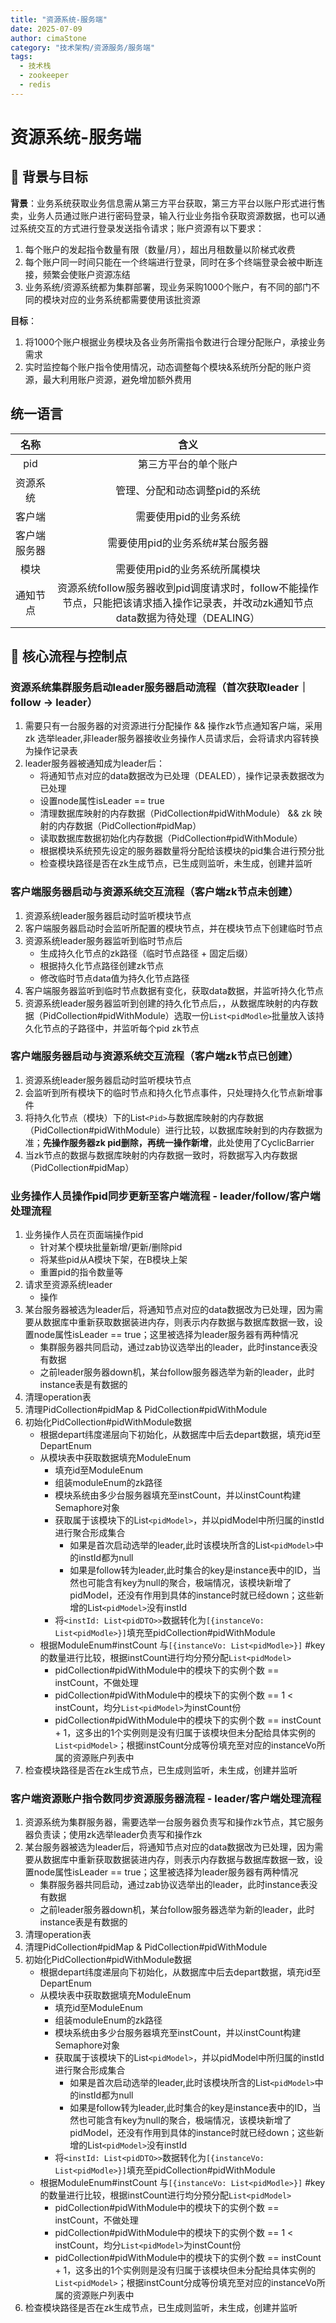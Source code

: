 ```yaml
---
title: "资源系统-服务端"
date: 2025-07-09
author: cimaStone
category: "技术架构/资源服务/服务端"
tags: 
  - 技术栈
  - zookeeper
  - redis
---
```


# 资源系统-服务端
## 🎯 背景与目标
**背景**：业务系统获取业务信息需从第三方平台获取，第三方平台以账户形式进行售卖，业务人员通过账户进行密码登录，输入行业业务指令获取资源数据，也可以通过系统交互的方式进行登录发送指令请求；账户资源有以下要求：
1. 每个账户的发起指令数量有限（数量/月），超出月租数量以阶梯式收费
2. 每个账户同一时间只能在一个终端进行登录，同时在多个终端登录会被中断连接，频繁会使账户资源冻结
3. 业务系统/资源系统都为集群部署，现业务采购1000个账户，有不同的部门不同的模块对应的业务系统都需要使用该批资源

**目标**：
  1. 将1000个账户根据业务模块及各业务所需指令数进行合理分配账户，承接业务需求
  2. 实时监控每个账户指令使用情况，动态调整每个模块&系统所分配的账户资源，最大利用账户资源，避免增加额外费用

## 统一语言
| 名称 | 含义 |
| :---: | :---: |
| pid | 第三方平台的单个账户|
| 资源系统 | 管理、分配和动态调整pid的系统 |
| 客户端 | 需要使用pid的业务系统 |
| 客户端服务器 | 需要使用pid的业务系统#某台服务器 |
| 模块 | 需要使用pid的业务系统所属模块 |
| 通知节点 | 资源系统follow服务器收到pid调度请求时，follow不能操作节点，只能把该请求插入操作记录表，并改动zk通知节点data数据为待处理（DEALING） |

## 🔧 核心流程与控制点
### 资源系统集群服务启动leader服务器启动流程（首次获取leader｜follow -> leader）
1. 需要只有一台服务器的对资源进行分配操作 && 操作zk节点通知客户端，采用zk 选举leader,非leader服务器接收业务操作人员请求后，会将请求内容转换为操作记录表
2. leader服务器被通知成为leader后：
   - 将通知节点对应的data数据改为已处理（DEALED），操作记录表数据改为已处理
   - 设置node属性isLeader == true
   - 清理数据库映射的内存数据（PidCollection#pidWithModule） && zk 映射的内存数据（PidCollection#pidMap）
   - 读取数据库数据初始化内存数据（PidCollection#pidWithModule）
   - 根据模块系统预先设定的服务器数量将分配给该模块的pid集合进行预分批
   - 检查模块路径是否在zk生成节点，已生成则监听，未生成，创建并监听
         
### 客户端服务器启动与资源系统交互流程（客户端zk节点未创建）
1. 资源系统leader服务器启动时监听模块节点
2. 客户端服务器启动时会监听所配置的模块节点，并在模块节点下创建临时节点
3. 资源系统leader服务器监听到临时节点后
   - 生成持久化节点的zk路径（临时节点路径 + 固定后缀）
   - 根据持久化节点路径创建zk节点
   - 修改临时节点data值为持久化节点路径
4. 客户端服务器监听到临时节点数据有变化，获取data数据，并监听持久化节点
5. 资源系统leader服务器监听到创建的持久化节点后，，从数据库映射的内存数据（PidCollection#pidWithModule）选取一份`List<pidModle>`批量放入该持久化节点的子路径中，并监听每个pid zk节点
  
### 客户端服务器启动与资源系统交互流程（客户端zk节点已创建）
1. 资源系统leader服务器启动时监听模块节点
2. 会监听到所有模块下的临时节点和持久化节点事件，只处理持久化节点新增事件
3. 将持久化节点（模块）下的List```<Pid>```与数据库映射的内存数据（PidCollection#pidWithModule）进行比较，以数据库映射到的内存数据为准；**先操作服务器zk pid删除，再统一操作新增**，此处使用了CyclicBarrier
4. 当zk节点的数据与数据库映射的内存数据一致时，将数据写入内存数据（PidCollection#pidMap）

### 业务操作人员操作pid同步更新至客户端流程 - leader/follow/客户端处理流程
1. 业务操作人员在页面端操作pid
   - 针对某个模块批量新增/更新/删除pid
   - 将某些pid从A模块下架，在B模块上架
   - 重置pid的指令数量等
2. 请求至资源系统leader
   - 操作
4. 某台服务器被选为leader后，将通知节点对应的data数据改为已处理，因为需要从数据库中重新获取数据装进内存，则表示内存数据与数据库数据一致，设置node属性isLeader == true；这里被选择为leader服务器有两种情况
   - 集群服务器共同启动，通过zab协议选举出的leader，此时instance表没有数据
   - 之前leader服务器down机，某台follow服务器选举为新的leader，此时instance表是有数据的
5. 清理operation表
6. 清理PidCollection#pidMap & PidCollection#pidWithModule
7. 初始化PidCollection#pidWithModule数据
   - 根据depart纬度递层向下初始化，从数据库中后去depart数据，填充id至DepartEnum
   - 从模块表中获取数据填充ModuleEnum
     - 填充id至ModuleEnum
     - 组装moduleEnum的zk路径
     - 模块系统由多少台服务器填充至instCount，并以instCount构建Semaphore对象
     - 获取属于该模块下的List`<pidModel>`，并以pidModel中所归属的instId进行聚合形成集合
       - 如果是首次启动选举的leader,此时该模块所含的List`<pidModel>`中的instId都为null
       - 如果是follow转为leader,此时集合的key是instance表中的ID，当然也可能含有key为null的聚合，极端情况，该模块新增了pidModel，还没有作用到具体的instance时就已经down；这些新增的List`<pidModel>`没有instId
     - 将`<instId: List<pidDTO>>`数据转化为`[{instanceVo: List<pidModle>}]`填充至pidCollection#pidWithModule
   - 根据ModuleEnum#instCount 与`[{instanceVo: List<pidModle>}]` #key的数量进行比较，根据instCount进行均分预分配`List<pidModel>`
     - pidCollection#pidWithModule中的模块下的实例个数 == instCount，不做处理
     - pidCollection#pidWithModule中的模块下的实例个数 == 1 < instCount，均分`List<pidModel>`为instCount份
     - pidCollection#pidWithModule中的模块下的实例个数 == instCount + 1，这多出的1个实例则是没有归属于该模块但未分配给具体实例的`List<pidModel>`；根据instCount分成等份填充至对应的instanceVo所属的资源账户列表中
8. 检查模块路径是否在zk生成节点，已生成则监听，未生成，创建并监听

### 客户端资源账户指令数同步资源服务器流程 - leader/客户端处理流程
1. 资源系统为集群服务器，需要选举一台服务器负责写和操作zk节点，其它服务器负责读；使用zk选举leader负责写和操作zk
2. 某台服务器被选为leader后，将通知节点对应的data数据改为已处理，因为需要从数据库中重新获取数据装进内存，则表示内存数据与数据库数据一致，设置node属性isLeader == true；这里被选择为leader服务器有两种情况
   - 集群服务器共同启动，通过zab协议选举出的leader，此时instance表没有数据
   - 之前leader服务器down机，某台follow服务器选举为新的leader，此时instance表是有数据的
4. 清理operation表
5. 清理PidCollection#pidMap & PidCollection#pidWithModule
6. 初始化PidCollection#pidWithModule数据
   - 根据depart纬度递层向下初始化，从数据库中后去depart数据，填充id至DepartEnum
   - 从模块表中获取数据填充ModuleEnum
     - 填充id至ModuleEnum
     - 组装moduleEnum的zk路径
     - 模块系统由多少台服务器填充至instCount，并以instCount构建Semaphore对象
     - 获取属于该模块下的List`<pidModel>`，并以pidModel中所归属的instId进行聚合形成集合
       - 如果是首次启动选举的leader,此时该模块所含的List`<pidModel>`中的instId都为null
       - 如果是follow转为leader,此时集合的key是instance表中的ID，当然也可能含有key为null的聚合，极端情况，该模块新增了pidModel，还没有作用到具体的instance时就已经down；这些新增的List`<pidModel>`没有instId
     - 将`<instId: List<pidDTO>>`数据转化为`[{instanceVo: List<pidModle>}]`填充至pidCollection#pidWithModule
   - 根据ModuleEnum#instCount 与`[{instanceVo: List<pidModle>}]` #key的数量进行比较，根据instCount进行均分预分配`List<pidModel>`
     - pidCollection#pidWithModule中的模块下的实例个数 == instCount，不做处理
     - pidCollection#pidWithModule中的模块下的实例个数 == 1 < instCount，均分`List<pidModel>`为instCount份
     - pidCollection#pidWithModule中的模块下的实例个数 == instCount + 1，这多出的1个实例则是没有归属于该模块但未分配给具体实例的`List<pidModel>`；根据instCount分成等份填充至对应的instanceVo所属的资源账户列表中
7. 检查模块路径是否在zk生成节点，已生成则监听，未生成，创建并监听
